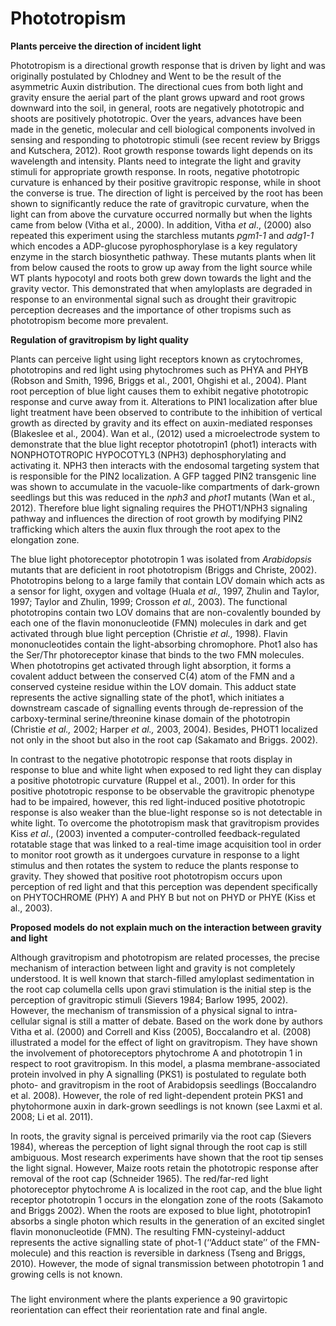 # Phototropism

**Plants perceive the direction of incident light**

Phototropism is a directional growth response that is driven by light and was originally postulated by Chlodney and Went to be the result of the asymmetric Auxin distribution. The directional cues from both light and gravity ensure the aerial part of the plant grows upward and root grows downward into the soil, in general, roots are negatively phototropic and shoots are positively phototropic. Over the years, advances have been made in the genetic, molecular and cell biological components involved in sensing and responding to phototropic stimuli (see recent review by Briggs and Kutschera, 2012). Root growth response towards light depends on its wavelength and intensity. Plants need to integrate the light and gravity stimuli for appropriate growth response. In roots, negative phototropic curvature is enhanced by their positive gravitropic response, while in shoot the converse is true. The direction of light is perceived by the root has been shown to significantly reduce the rate of gravitropic curvature, when the light can from above the curvature occurred normally but when the lights came from below (Vitha et al., 2000). In addition, Vitha _et al_., (2000) also repeated this experiment using the starchless mutants _pgm1-1_ and _adg1-1_ which encodes a ADP-glucose pyrophosphorylase is a key regulatory enzyme in the starch biosynthetic pathway. These mutants plants when lit from below caused the roots to grow up away from the light source while WT plants hypocotyl and roots both grew down towards the light and the gravity vector. This demonstrated that when amyloplasts are degraded in response to an environmental signal such as drought their gravitropic perception decreases and the importance of other tropisms such as phototropism become more prevalent.



**Regulation of gravitropism by light quality**

Plants can perceive light using light receptors known as crytochromes, phototropins and red light using phytochromes such as PHYA and PHYB (Robson and Smith, 1996, Briggs et al., 2001, Ohgishi et al., 2004). Plant root perception of blue light causes them to exhibit negative phototropic response and curve away from it. Alterations to PIN1 localization after blue light treatment have been observed to contribute to the inhibition of vertical growth as directed by gravity and its effect on auxin-mediated responses (Blakeslee et al., 2004). Wan et al., (2012) used a microelectrode system to demonstrate that the blue light receptor phototropin1 (phot1) interacts with NONPHOTOTROPIC HYPOCOTYL3 (NPH3) dephosphorylating and activating it. NPH3 then interacts with the endosomal targeting system that is responsible for the PIN2 localization. A GFP tagged PIN2 transgenic line was shown to accumulate in the vacuole-like compartments of dark-grown seedlings but this was reduced in the _nph3_ and _phot1_ mutants (Wan et al., 2012). Therefore blue light signaling requires the PHOT1/NPH3 signaling pathway and influences the direction of root growth by modifying PIN2 trafficking which alters the auxin flux through the root apex to the elongation zone.

The blue light photoreceptor phototropin 1 was isolated from _Arabidopsis_ mutants that are deficient in root phototropism (Briggs and Christe, 2002). Phototropins belong to a large family that contain LOV domain which acts as a sensor for light, oxygen and voltage (Huala _et al.,_ 1997, Zhulin and Taylor, 1997; Taylor and Zhulin, 1999; Crosson _et al.,_ 2003). The functional phototropins contain two LOV domains that are non-covalently bounded by each one of the flavin mononucleotide (FMN) molecules in dark and get activated through blue light perception (Christie _et al.,_ 1998). Flavin mononucleotides contain the light-absorbing chromophore. Phot1 also has the Ser/Thr photoreceptor kinase that binds to the two FMN molecules. When phototropins get activated through light absorption, it forms a covalent adduct between the conserved C(4) atom of the FMN and a conserved cysteine residue within the LOV domain. This adduct state represents the active signalling state of the phot1, which initiates a downstream cascade of signalling events through de-repression of the carboxy-terminal serine/threonine kinase domain of the phototropin (Christie _et al.,_ 2002; Harper _et al.,_ 2003, 2004). Besides, PHOT1 localized not only in the shoot but also in the root cap (Sakamato and Briggs. 2002).

In contrast to the negative phototropic response that roots display in response to blue and white light when exposed to red light they can display a positive phototropic curvature (Ruppel et al., 2001). In order for this positive phototropic response to be observable the gravitropic phenotype had to be impaired, however, this red light-induced positive phototropic response is also weaker than the blue-light response so is not detectable in white light. To overcome the phototropism mask that gravitropism provides Kiss _et al_., (2003) invented a computer-controlled feedback-regulated rotatable stage that was linked to a real-time image acquisition tool in order to monitor root growth as it undergoes curvature in response to a light stimulus and then rotates the system to reduce the plants response to gravity. They showed that positive root phototropism occurs upon perception of red light and that this perception was dependent specifically on PHYTOCHROME (PHY) A and PHY B but not on PHYD or PHYE (Kiss et al., 2003).



**Proposed models do not explain much on the interaction between gravity and light**

Although gravitropism and phototropism are related processes, the precise mechanism of interaction between light and gravity is not completely understood. It is well known that starch-filled amyloplast sedimentation in the root cap columella cells upon gravi stimulation is the initial step is the perception of gravitropic stimuli (Sievers 1984; Barlow 1995, 2002). However, the mechanism of transmission of a physical signal to intra-cellular signal is still a matter of debate. Based on the work done by authors Vitha et al. (2000) and Correll and Kiss (2005), Boccalandro et al. (2008) illustrated a model for the effect of light on gravitropism. They have shown the involvement of photoreceptors phytochrome A and phototropin 1 in respect to root gravitropism. In this model, a plasma membrane-associated protein involved in phy A signalling (PKS1) is postulated to regulate both photo- and gravitropism in the root of Arabidopsis seedlings (Boccalandro et al. 2008). However, the role of red light-dependent protein PKS1 and phytohormone auxin in dark-grown seedlings is not known (see Laxmi et al. 2008; Li et al. 2011).

In roots, the gravity signal is perceived primarily via the root cap (Sievers 1984), whereas the perception of light signal through the root cap is still ambiguous. Most research experiments have shown that the root tip senses the light signal. However, Maize roots retain the phototropic response after removal of the root cap (Schneider 1965). The red/far-red light photoreceptor phytochrome A is localized in the root cap, and the blue light receptor phototropin 1 occurs in the elongation zone of the roots (Sakamoto and Briggs 2002). When the roots are exposed to blue light, phototropin1 absorbs a single photon which results in the generation of an excited singlet flavin mononucleotide (FMN). The resulting FMN-cysteinyl-adduct represents the active signalling state of phot-1 (‘‘Adduct state’’ of the FMN-molecule) and this reaction is reversible in darkness (Tseng and Briggs, 2010). However, the mode of signal transmission between phototropin 1 and growing cells is not known.

### &#x20;<a href="#id-4s061cobn823" id="id-4s061cobn823"></a>



The light environment where the plants experience a 90 gravirtopic reorientation can effect their reorientation rate and final angle.&#x20;

<figure><img src="https://lh7-us.googleusercontent.com/yPa_bLEuF1ugRNpVnkI2WxeH6GOpY1KfOTZAtkYmcTPKsLZvTTbbyfFmMRhWNN1prWjiWTZjibnl3AfIdWJGsvFggxi0iXxj7xCzCQ-qUWRD-eb8ee9DSvUFwib35wfFMqrxv8sSJHtmMoYpMjRCngRb=s2048" alt=""><figcaption></figcaption></figure>

